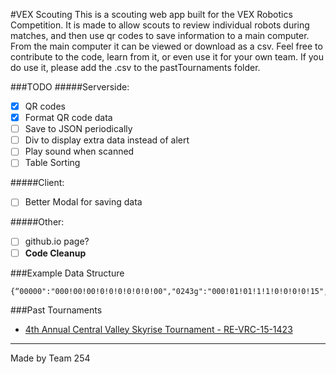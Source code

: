 #VEX Scouting
This is a scouting web app built for the VEX Robotics Competition. It is made to allow scouts to review individual robots during matches, and then use qr codes to save information to a main computer. From the main computer it can be viewed or download as a csv. Feel free to contribute to the code, learn from it, or even use it for your own team. If you do use it, please add the .csv to the pastTournaments folder.

###TODO
#####Serverside:
- [X] QR codes
- [X] Format QR code data
- [ ] Save to JSON periodically
- [ ] Div to display extra data instead of alert
- [ ] Play sound when scanned
- [ ] Table Sorting

#####Client:
- [ ] Better Modal for saving data

#####Other:
- [ ] github.io page?
- [ ] __Code Cleanup__

###Example Data Structure
```”
{“00000":"000!00!00!0!0!0!0!0!0!00","0243g":"000!01!01!1!1!0!0!0!0!15","0254g":"000!02!02!2!1!8!3!7!8!01","0254q":"000!01!02!2!1!0!0!0!0!04","teams":"0243g,00000,0254g,0254q"}"
```

###Past Tournaments
- [4th Annual Central Valley Skyrise Tournament - RE-VRC-15-1423](https://github.com/trvrsalom/254_VEX-Scouting/blob/master/pastTournaments/RE-VRC-15-1423.csv)
***
Made by Team 254

